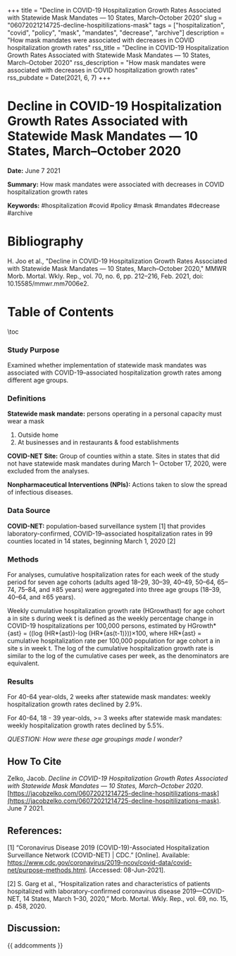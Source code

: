 +++
title = "Decline in COVID-19 Hospitalization Growth Rates Associated with Statewide Mask Mandates — 10 States, March–October 2020"
slug = "06072021214725-decline-hospitilizations-mask"
tags = ["hospitalization", "covid", "policy", "mask", "mandates", "decrease", "archive"]
description = "How mask mandates were associated with decreases in COVID hospitalization growth rates"
rss_title = "Decline in COVID-19 Hospitalization Growth Rates Associated with Statewide Mask Mandates — 10 States, March–October 2020"
rss_description = "How mask mandates were associated with decreases in COVID hospitalization growth rates"
rss_pubdate = Date(2021, 6, 7)
+++



Decline in COVID-19 Hospitalization Growth Rates Associated with Statewide Mask Mandates — 10 States, March–October 2020
=========

**Date:** June 7 2021

**Summary:** How mask mandates were associated with decreases in COVID hospitalization growth rates

**Keywords:** #hospitalization #covid #policy #mask #mandates #decrease #archive

Bibliography
==========

H. Joo et al., "Decline in COVID-19 Hospitalization Growth Rates Associated with Statewide Mask Mandates — 10 States, March–October 2020," MMWR Morb. Mortal. Wkly. Rep., vol. 70, no. 6, pp. 212–216, Feb. 2021, doi: 10.15585/mmwr.mm7006e2.

Table of Contents
=========

\toc

### Study Purpose

Examined whether implementation of statewide mask mandates was associated with COVID-19–associated hospitalization growth rates among different age groups.

### Definitions

**Statewide mask mandate:** persons operating in a personal capacity must wear a mask

1. Outside home
2. At businesses and in restaurants & food establishments

**COVID-NET Site:** Group of counties within a state. Sites in states that did not have statewide mask mandates during March 1– October 17, 2020, were excluded from the analyses.

**Nonpharmaceutical Interventions (NPIs):** Actions taken to slow the spread of infectious diseases.

### Data Source

**COVID-NET:** population-based surveillance system [1] that provides laboratory-confirmed, COVID-19–associated hospitalization rates in 99 counties located in 14 states, beginning March 1, 2020 [2]

### Methods

For analyses, cumulative hospitalization rates for each week of the study period for seven age cohorts (adults aged 18–29, 30–39, 40–49, 50–64, 65–74, 75–84, and ≥85 years) were aggregated into three age groups (18–39, 40–64, and ≥65 years).

Weekly cumulative hospitalization growth rate (HGrowthast) for age cohort a in site s during week t is defined as the weekly percentage change in COVID-19 hospitalizations per 100,000 persons, estimated by HGrowth*{ast} = ((log (HR*{ast})-log (HR*{as(t-1)}))×100, where HR*{ast} = cumulative hospitalization rate per 100,000 population for age cohort a in site s in week t. The log of the cumulative hospitalization growth rate is similar to the log of the cumulative cases per week, as the denominators are equivalent.

### Results

For 40-64 year-olds, 2 weeks after statewide mask mandates: weekly hospitalization growth rates declined by 2.9%.

For 40-64, 18 - 39 year-olds, >= 3 weeks after statewide mask mandates: weekly hospitalization growth rates declined by 5.5%.

*QUESTION: How were these age groupings made I wonder?*
## How To Cite

 Zelko, Jacob. _Decline in COVID-19 Hospitalization Growth Rates Associated with Statewide Mask Mandates — 10 States, March–October 2020_. [https://jacobzelko.com/06072021214725-decline-hospitilizations-mask](https://jacobzelko.com/06072021214725-decline-hospitilizations-mask). June 7 2021.
## References:

[1] “Coronavirus Disease 2019 (COVID-19)-Associated Hospitalization Surveillance Network (COVID-NET) | CDC.” [Online]. Available: https://www.cdc.gov/coronavirus/2019-ncov/covid-data/covid-net/purpose-methods.html. [Accessed: 08-Jun-2021].

[2] S. Garg et al., “Hospitalization rates and characteristics of patients hospitalized with laboratory-confirmed coronavirus disease 2019—COVID-NET, 14 States, March 1–30, 2020,” Morb. Mortal. Wkly. Rep., vol. 69, no. 15, p. 458, 2020.
## Discussion: 

{{ addcomments }}
